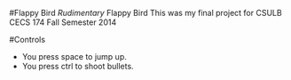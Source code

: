 #Flappy Bird
*Rudimentary* Flappy Bird
This was my final project for CSULB CECS 174 Fall Semester 2014

#Controls
* You press space to jump up. 
* You press ctrl to shoot bullets.

